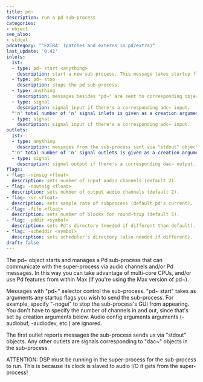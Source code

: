 ```yaml
---
title: pd~
description: run a pd sub-process
categories:
- object
see_also:
- stdout
pdcategory: "'EXTRA' (patches and externs in pd/extra)"
last_update: '0.42'
inlets:
  1st:
  - type: pd~ start <anything>
    description: start a new sub-process. This message takes startup flags and needs a pd file to open.
  - type: pd~ stop
    description: stops the pd sub-process.
  - type: anything
    description: messages besides "pd~" are sent to corresponding objects in the sub-process with the same name as the first element in the message.
  - type: signal
    description: signal input if there's a corresponding adc~ input.
  "'n' total number of 'n' signal inlets is given as a creation argument.":
  - type: signal
    description: signal input if there's a corresponding adc~ input.
outlets:
  1st:
  - type: anything
    description: messages from the sub-process sent via "stdout" objects.
  "'n' total number of 'n' signal outlets is given as a creation argument.":
  - type: signal
    description: signal output if there's a corresponding dac~ output.
flags:
- flag: -ninsig <float>
  description: sets number of input audio channels (default 2).
- flag: -noutsig <float>
  description: sets number of output audio channels (default 2).
- flag: -sr <float>
  description: sets sample rate of subprocess (default pd's current).
- flag: -fifo <float>
  description: sets number of blocks for round-trip (default 5).
- flag: -pddir <symbol>
  description: sets Pd's directory (needed if different than default).
- flag: -scheddir <symbol>
  description: sets scheduler's directory (also needed if different).
draft: false
---
```

The pd~ object starts and manages a Pd sub-process that can communicate with the super-process via audio channels and/or Pd messages. In this way you can take advantage of multi-core CPUs, and/or use Pd features from within Max (if you're using the Max version of pd~).

Messages with "pd~" selector control the sub-process. "pd~ start" takes as arguments any startup flags you wish to send the sub-process. For example, specify "-nogui" to stop the sub-process's GUI from appearing. You don't have to specify the number of channels in and out, since that's set by creation arguments below. Audio config arguments arguments (-audiobuf, -audiodev, etc.) are ignored.

The first outlet reports messages the sub-process sends us via "stdout" objects. Any other outlets are signals corresponding to "dac~" objects in the sub-process.

ATTENTION: DSP must be running in the super-process for the sub-process to run. This is because its clock is slaved to audio I/O it gets from the super-process!